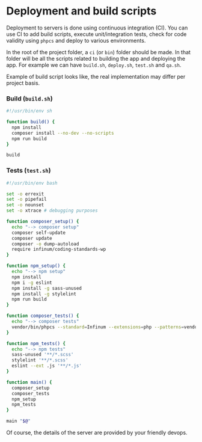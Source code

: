 # Deployment and build scripts

Deployment to servers is done using continuous integration (CI). You can use CI to add build scripts, execute unit/integration tests, check for code validity using `phpcs` and deploy to various environments.

In the root of the project folder, a `ci` (or `bin`) folder should be made. In that folder will be all the scripts related to building the app and deploying the app. For example we can have `build.sh`, `deploy.sh`, `test.sh` and `qa.sh`.

Example of build script looks like, the real implementation may differ per project basis.

### Build (`build.sh`)

```sh
#!/usr/bin/env sh

function build() {
  npm install
  composer install --no-dev --no-scripts
  npm run build
}

build
```

### Tests (`test.sh`)

```sh
#!/usr/bin/env bash

set -o errexit
set -o pipefail
set -o nounset
set -o xtrace # debugging purposes

function composer_setup() {
  echo "--> composer setup"
  composer self-update
  composer update
  composer -o dump-autoload
  require infinum/coding-standards-wp
}

function npm_setup() {
  echo "--> npm setup"
  npm install
  npm i -g eslint
  npm install -g sass-unused
  npm install -g stylelint
  npm run build
}

function composer_tests() {
  echo "--> composer tests"
  vendor/bin/phpcs --standard=Infinum --extensions=php --patterns=vendor,tests --processes=4 .
}

function npm_tests() {
  echo "--> npm tests"
  sass-unused '**/*.scss'
  stylelint '**/*.scss'
  eslint --ext .js '**/*.js'
}

function main() {
  composer_setup
  composer_tests
  npm_setup
  npm_tests
}

main "$@"
```

Of course, the details of the server are provided by your friendly devops.
